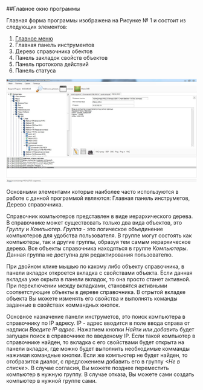 ##Главное окно программы

Главная форма программы изображена на Рисунке № 1 и состоит из следующих элементов:

1. [Главное меню](MainMenu.html)
2. Главная панель инструментов
3. Дерево справочника обектов
4. Панель закладок свойств объектов
5. Панель протокола действий
6. Панель статуса

![Главная форма программы](FormMain.jpg)


Основными элементами которые наиболее часто используются в работе с данной программой являются: Главная панель инструметов, Дерево справочника.

Справочник компьютеров представлен в виде иерархического дерева. В справочнике может существовать только два вида объектов, это *Группу* и *Компьютер*. *Группа* - это логическое объединение компьютеров для удобства пользователя. В группе могут состоять как компьютеры, так и другие группы, образуя тем самым иерархическое дерево. Все объекты справочника находяться в группе *Компьютеры*. Данная группа не доступна для редактирования пользователю.

При двойном клике мышью по какому либо объекту справочника, в панели вкладок откроется вкладка с свойствами объекта. Если данная вкладка уже окрыта в панели вкладок, то она просто станет активной. При переключении между вкладками, становятся активными соответстующие объекты в дереве справочника. В отрытой вкладке объекта Вы можете изменять его свойства и выполнять команды заданные в свойствах коммандных кнопок.

Основное назначение панели инструметов, это поиск компьютера в справочнику по IP адресу. IP - адрес вводится в поле ввода справа от надписи *Введите IP адрес*. Нажатием кнопки *Найти или добавить*  будет запущен поиск в справочнике по введеному IP. Если такой компьютер в справочнике найден, то вкладка с его свойствами будет открыта на панели вкладок, где можно будет выполнить необходимые комманды нажимая командные кнопки. Если же компьютер не будет найден, то отобразится диалог, с предложением добавить его в группу *<Не в списке>*. В случае согласия, Вы можете позднее переместить компьютер в нужную группу. В случае отказа, Вы можете сами создать компьютер в нужной группе сами.
